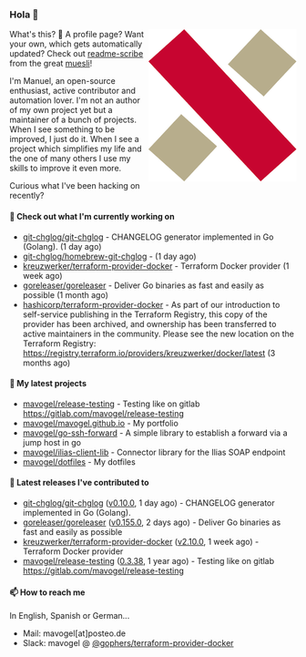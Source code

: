 ### Hola 👋

<img align="right" src="https://raw.githubusercontent.com/mavogel/mavogel/master/assets/xw.png" width="260">

What's this? 🤔 A profile page? Want your own, which gets automatically updated? Check out [readme-scribe](https://github.com/muesli/readme-scribe) from the great [muesli](https://github.com/muesli/muesli)!

I'm Manuel, an open-source enthusiast, active contributor and automation lover. I'm not an author of my own project 
yet but a maintainer of a bunch of projects. When I see something to be improved, I just do it. When I see a project
which simplifies my life and the one of many others I use my skills to improve it even more.

Curious what I've been hacking on recently?

#### 👷 Check out what I'm currently working on

- [git-chglog/git-chglog](https://github.com/git-chglog/git-chglog) - CHANGELOG generator implemented in Go (Golang). (1 day ago)
- [git-chglog/homebrew-git-chglog](https://github.com/git-chglog/homebrew-git-chglog) -  (1 day ago)
- [kreuzwerker/terraform-provider-docker](https://github.com/kreuzwerker/terraform-provider-docker) - Terraform Docker provider (1 week ago)
- [goreleaser/goreleaser](https://github.com/goreleaser/goreleaser) - Deliver Go binaries as fast and easily as possible (1 month ago)
- [hashicorp/terraform-provider-docker](https://github.com/hashicorp/terraform-provider-docker) - As part of our introduction to self-service publishing in the Terraform Registry, this copy of the provider has been archived, and ownership has been transferred to active maintainers in the community. Please see the new location on the Terraform Registry: https://registry.terraform.io/providers/kreuzwerker/docker/latest (3 months ago)

#### 🌱 My latest projects

- [mavogel/release-testing](https://github.com/mavogel/release-testing) - Testing like on gitlab https://gitlab.com/mavogel/release-testing
- [mavogel/mavogel.github.io](https://github.com/mavogel/mavogel.github.io) - My portfolio
- [mavogel/go-ssh-forward](https://github.com/mavogel/go-ssh-forward) - A simple library to establish a forward via a jump host in go
- [mavogel/ilias-client-lib](https://github.com/mavogel/ilias-client-lib) - Connector library for the Ilias SOAP endpoint
- [mavogel/dotfiles](https://github.com/mavogel/dotfiles) - My dotfiles

#### 🔭 Latest releases I've contributed to

- [git-chglog/git-chglog](https://github.com/git-chglog/git-chglog) ([v0.10.0](https://github.com/git-chglog/git-chglog/releases/tag/v0.10.0), 1 day ago) - CHANGELOG generator implemented in Go (Golang).
- [goreleaser/goreleaser](https://github.com/goreleaser/goreleaser) ([v0.155.0](https://github.com/goreleaser/goreleaser/releases/tag/v0.155.0), 2 days ago) - Deliver Go binaries as fast and easily as possible
- [kreuzwerker/terraform-provider-docker](https://github.com/kreuzwerker/terraform-provider-docker) ([v2.10.0](https://github.com/kreuzwerker/terraform-provider-docker/releases/tag/v2.10.0), 1 week ago) - Terraform Docker provider
- [mavogel/release-testing](https://github.com/mavogel/release-testing) ([0.3.38](https://github.com/mavogel/release-testing/releases/tag/0.3.38), 1 year ago) - Testing like on gitlab https://gitlab.com/mavogel/release-testing

#### 📫 How to reach me
In English, Spanish or German...

- Mail: mavogel[at]posteo.de
- Slack: mavogel @ [@gophers/terraform-provider-docker](https://gophers.slack.com/archives/C01G9TN5V36)